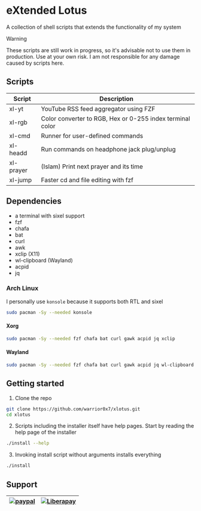 # eXtended Lotus
A collection of shell scripts that extends the functionality of my system

> [!Warning]
>These scripts are still work in progress, so it's advisable not to use them
>in production. Use at your own risk. I am not responsible for any damage caused
>by scripts here.

## Scripts
|Script|Description|
|--|--|
|xl-yt|YouTube RSS feed aggregator using FZF|
|xl-rgb|Color converter to RGB, Hex or 0-255 index terminal color|
|xl-cmd|Runner for user-defined commands|
|xl-headd|Run commands on headphone jack plug/unplug|
|xl-prayer|(Islam) Print next prayer and its time|
|xl-jump|Faster cd and file editing with fzf|

## Dependencies
- a terminal with sixel support
- fzf
- chafa
- bat
- curl
- awk
- xclip (X11)
- wl-clipboard (Wayland)
- acpid
- jq

### Arch Linux
I personally use `konsole` because it supports both RTL and sixel
```Bash
sudo pacman -Sy --needed konsole
```
#### Xorg
```Bash
sudo pacman -Sy --needed fzf chafa bat curl gawk acpid jq xclip
```
#### Wayland
```Bash
sudo pacman -Sy --needed fzf chafa bat curl gawk acpid jq wl-clipboard
```

## Getting started
1. Clone the repo
```Bash
git clone https://github.com/warrior0x7/xlotus.git
cd xlotus
```
2. Scripts including the installer itself have help pages. Start by reading the help page of the installer
```Bash
./install --help
```

3. Invoking install script without arguments installs everything
```Bash
./install
```

## Support
[![paypal](https://www.paypalobjects.com/en_US/i/btn/btn_donateCC_LG.gif)](https://www.paypal.me/warrior0x7) | [![Liberapay](https://liberapay.com/assets/widgets/donate.svg)](https://liberapay.com/Warrior0x7/donate)
|--|--|
